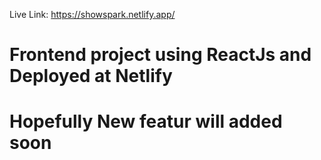 Live Link: https://showspark.netlify.app/
# Frontend project using ReactJs and Deployed at Netlify
# Hopefully New featur will added soon
